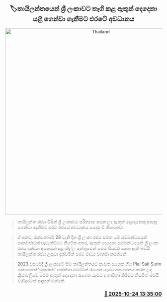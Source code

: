 <p align='center'><b><h2 align='center' title='Thailand's attention is focused on bringing back the two elephants gifted to Sri Lanka from Thailand'>🏷තායිලන්තයෙන් ශ්‍රී ලංකාවට තෑගි කළ ඇතුන් දෙදෙනා යළි ගෙන්වා ගැනීමට එරටේ අවධානය</h2></b></p>
<p align='center'><img src='https://helakuru.sgp1.cdn.digitaloceanspaces.com/esana/images/lib/thai-elephent.jpg' width='600' alt='Thailand's attention is focused on bringing back the two elephants gifted to Sri Lanka from Thailand'></p>

> තායිලන්ත රජය විසින් ශ්‍රී ලංකාවට පරිත්‍යාග කරන ලද ඇතුන් දෙදෙනෙකු ආපසු ගෙන්වා ගැනීමට එරට රජයේ අවධානය යොමු වී තිබෙනවා.

> ඒ අනුව, ඔක්තෝබර් 28 වැනි දින ශ්‍රී ලංකා රජය සමඟ මේ සම්බන්ධයෙන් සාකච්ඡාවක් පැවැත්වීමට නියමිත අතර, ඇතුන් දෙදෙනා සම්බන්ධයෙන් ශ්‍රී ලංකා රජය දක්වන අයහපත් සැලකිල්ල හේතුවෙන් මෙම පියවර ගෙන ඇති බවයි තායිලන්ත රජය උපුටා දක්වමින් එරට මාධ්‍ය වාර්තා කරන්නේ.

> 2023 වසරේදී ශ්‍රී ලංකාවේ සිට තායිලන්තයට නැවත රැගෙන ගිය Plai Sak Surin නොහොත් 'මුතුරාජා' හස්තියා මෙරටින් රැගෙන යෑමට අනුගමනය කරන ලද ක්‍රියාවලියම මෙම ඇතුන් දෙදෙනා රැගෙන යෑමට ද භාවිතා කිරීමට නියමිත බවයි වැඩිදුරටත් සඳහන් වන්නේ.



<h3 align='right'><a href='https://www.helakuru.lk/esana/p/114759/'>📅 2025-10-24 13:35:00</a></h3>
